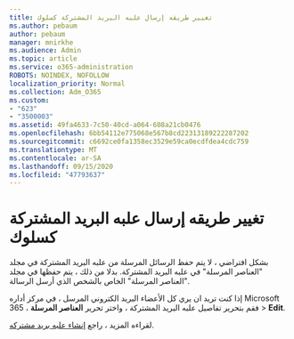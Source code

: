 ```yaml
---
title: تغيير طريقه إرسال علبه البريد المشتركة كسلوك
ms.author: pebaum
author: pebaum
manager: mnirkhe
ms.audience: Admin
ms.topic: article
ms.service: o365-administration
ROBOTS: NOINDEX, NOFOLLOW
localization_priority: Normal
ms.collection: Adm_O365
ms.custom:
- "623"
- "3500003"
ms.assetid: 49fa4633-7c50-40cd-a064-608a21cb0476
ms.openlocfilehash: 6bb54112e775068e567b8cd22313189222287202
ms.sourcegitcommit: c6692ce0fa1358ec3529e59ca0ecdfdea4cdc759
ms.translationtype: MT
ms.contentlocale: ar-SA
ms.lasthandoff: 09/15/2020
ms.locfileid: "47793637"
---
```

# <a name="changing-shared-mailbox-send-as-behavior"></a>تغيير طريقه إرسال علبه البريد المشتركة كسلوك

بشكل افتراضي ، لا يتم حفظ الرسائل المرسلة من علبه البريد المشتركة في مجلد "العناصر المرسلة" في علبه البريد المشتركة. بدلا من ذلك ، يتم حفظها في مجلد "العناصر المرسلة" الخاص بالشخص الذي أرسل الرسالة.
  
إذا كنت تريد ان يري كل الأعضاء البريد الكتروني المرسل ، في مركز أداره Microsoft 365 ، فقم بتحرير تفاصيل علبه البريد المشتركة ، واختر تحرير **العناصر المرسلة** \> **Edit**.
  
لقراءه المزيد ، راجع [إنشاء علبه بريد مشتركه](https://docs.microsoft.com/microsoft-365/admin/email/create-a-shared-mailbox).
  